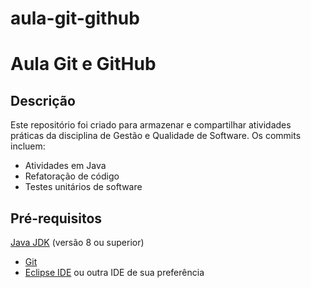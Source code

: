 # aula-git-github

# Aula Git e GitHub

## Descrição

Este repositório foi criado para armazenar e compartilhar atividades práticas da disciplina de Gestão e Qualidade de Software. Os commits incluem:

- Atividades em Java
- Refatoração de código
- Testes unitários de software

## Pré-requisitos

[Java JDK](https://www.oracle.com/java/technologies/javase-jdk11-downloads.html) (versão 8 ou superior)
- [Git](https://git-scm.com/)
- [Eclipse IDE](https://www.eclipse.org/downloads/) ou outra IDE de sua preferência
